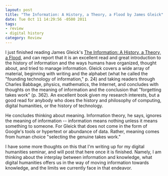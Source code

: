 ```yaml
---
layout: post
title: "The Information: A History, a Theory, a Flood by James Gleick"
date: Tue Oct 11 14:29:56 -0500 2011
tags:
- review
- digital history
category: Review
---
```


I just finished reading James Gleick's [The Information: A History, a Theory, a
Flood](http://around.com/the-information), and can report that it is an excellent
read and great introduction to the history of information and the ways humans have
organized, thought about, and tried to manage information. Gleick covers a wide array
of material, beginning with writing and the alphabet (what he called the "founding
technology of information," p. 24) and taking readers through Charles Babbage,
physics, mathematics, the Internet, and concludes with thoughts on the meaning of information and
the conclusion that "forgetting takes work" (p. 362). An excellent book given my
research interests, but a good read for anybody who does the history and philosophy
of computing, digital humanities, or the history of technology.

He concludes thinking about meaning. Information theory, he says, ignores the meaning
of information -- information means nothing unless it means something to someone. For
Gleick that does not come in the form of Google's tools or hypertext or abundance of
data. Rather, meaning comes from human choice "selecting the genuine takes work."

I have some more thoughts on this that I'm writing up for my digital humanities
seminar, and will post that here once it is finished. Namely, I am thinking about the
interplay between information and knowledge, what digital humanities offers us in the
way of moving information towards knowledge, and the limits we currently face in that
endeavor.
